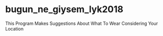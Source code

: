 # bugun_ne_giysem_lyk2018
This Program Makes Suggestions About What To Wear Considering Your Location
